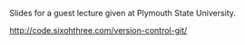 Slides for a guest lecture given at Plymouth State University.

http://code.sixohthree.com/version-control-git/
